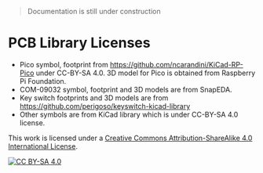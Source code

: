 
> Documentation is still under construction

# PCB Library Licenses

 * Pico symbol, footprint from https://github.com/ncarandini/KiCad-RP-Pico under CC-BY-SA 4.0. 3D model for Pico is obtained from Raspberry Pi Foundation.
 * COM-09032 symbol, footprint and 3D models are from SnapEDA.
 * Key switch footprints and 3D models are from https://github.com/perigoso/keyswitch-kicad-library 
 * Other symbols are from KiCad library which is under CC-BY-SA 4.0 license. 


This work is licensed under a
[Creative Commons Attribution-ShareAlike 4.0 International License][cc-by-sa].

[![CC BY-SA 4.0][cc-by-sa-image]][cc-by-sa]

[cc-by-sa]: http://creativecommons.org/licenses/by-sa/4.0/
[cc-by-sa-image]: https://licensebuttons.net/l/by-sa/4.0/88x31.png
[cc-by-sa-shield]: https://img.shields.io/badge/License-CC%20BY--SA%204.0-lightgrey.svg
